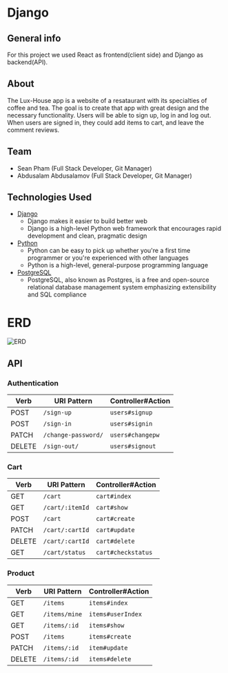 # Django
<!-- your app is Django ? no- its Lux house ! rename this banner above -->


## General info
<!-- links to front end repo , acknowledge that i'm reading the backend docs here  -->
For this project we used React as frontend(client side) and Django as backend(API).  


<!-- user stories go in front end -->
## About
<!-- spelling : restaurant  -->
   The Lux-House app is a website of a resataurant with its specialties of coffee and tea. 
   The goal is to create that app with great design and the necessary functionality. 
   Users will be able to sign up, log in and log out. When users are signed in, they could add items to cart, and leave the comment reviews.

## Team
<!-- Sean is not the git manager, Salam is since he is the owner of the repo  -->
- Sean Pham (Full Stack Developer, Git Manager)
- Abdusalam Abdusalamov (Full Stack Developer, Git Manager)

## Technologies Used
- [Django](https://www.djangoproject.com/)
    - Django makes it easier to build better web
    - Django is a high-level Python web framework that encourages rapid development and clean, pragmatic design
- [Python](https://www.python.org/)
    - Python can be easy to pick up whether you're a first time programmer or you're experienced with other languages
    - Python is a high-level, general-purpose programming language
- [PostgreSQL]()
    - PostgreSQL, also known as Postgres, is a free and open-source relational database management system emphasizing extensibility and SQL compliance

# ERD 

![_ERD_](https://user-images.githubusercontent.com/111256827/203136165-74b76e9f-b32a-4ac0-9e28-969e369ae354.png)


## API 
### Authentication

| Verb   | URI Pattern            | Controller#Action |
|--------|------------------------|-------------------|
| POST   | `/sign-up`             | `users#signup`    |
| POST   | `/sign-in`             | `users#signin`    |
| PATCH  | `/change-password/` | `users#changepw`  |
| DELETE | `/sign-out/`        | `users#signout`   |


### Cart

| Verb   | URI Pattern     | Controller#Action  |
|--------|-----------------|--------------------|
| GET    | `/cart`         | `cart#index`       |
| GET    | `/cart/:itemId` | `cart#show`        |
| POST   | `/cart`         | `cart#create`      |
| PATCH  | `/cart/:cartId` | `cart#update`      |
| DELETE | `/cart/:cartId` | `cart#delete`      |
| GET    | `/cart/status`  | `cart#checkstatus` |

### Product

| Verb   | URI Pattern   | Controller#Action |
|--------|---------------|-------------------|
| GET    | `/items`      | `items#index`     |
| GET    | `/items/mine` | `items#userIndex` |
| GET    | `/items/:id`  | `items#show`      |
| POST   | `/items`      | `items#create`    |
| PATCH  | `/items/:id`  | `item#update`     |
| DELETE | `/items/:id`  | `items#delete`    |

<!-- whats V2 look like ? whats the next step in development? -->
<!-- consider a retrospective section here discussing what you've learned  -->